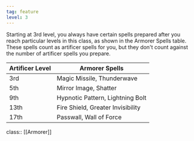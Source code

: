 ```yaml
---
tag: feature
level: 3
---
```

Starting at 3rd level, you always have certain spells prepared after you reach particular levels in this class, as shown in the Armorer Spells table. These spells count as artificer spells for you, but they don't count against the number of artificer spells you prepare.


| Artificer Level | Armorer Spells                    |
|-----------------|-----------------------------------|
| 3rd             | Magic Missile, Thunderwave      |
| 5th             | Mirror Image, Shatter             |
| 9th             | Hypnotic Pattern, Lightning Bolt  |
| 13th            | Fire Shield, Greater Invisibility |
| 17th            | Passwall, Wall of Force           |


class:: [[Armorer]]